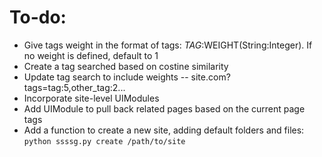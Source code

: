# To-do:

* Give tags weight in the format of tags: $TAG:$WEIGHT(String:Integer). If no weight is defined, default to 1
* Create a tag searched based on costine similarity
* Update tag search to include weights -- site.com?tags=tag:5,other_tag:2...
* Incorporate site-level UIModules
* Add UIModule to pull back related pages based on the current page tags
* Add a function to create a new site, adding default folders and files: `python ssssg.py create /path/to/site`